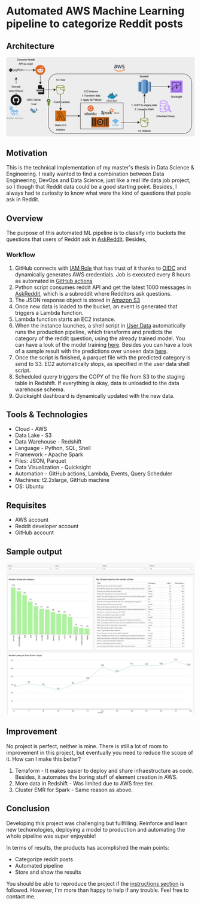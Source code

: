 # Automated AWS Machine Learning pipeline to categorize Reddit posts

## Architecture
![Alt text](/images/architecture.png)

## Motivation
This is the technical implementation of my master's thesis in Data Science & Engineering. I really wanted to find a combination between Data Engineering, DevOps and Data Science, just like a real life data job project, so I though that Reddit data could be a good starting point. Besides, I always had te curiosity to know what were the kind of questions that pople ask in Reddit.

## Overview

The purpose of this automated ML pipeline is to classify into buckets  the questions that users of Reddit ask in [AskReddit](https://www.reddit.com/r/AskReddit/new/). Besides, 

### Workflow

1. GitHub connects with [IAM Role](https://docs.aws.amazon.com/IAM/latest/UserGuide/id_roles.html) that has trust of it thanks to [OIDC](https://docs.github.com/en/actions/deployment/security-hardening-your-deployments/configuring-openid-connect-in-amazon-web-services) and dynamically generates AWS credentials. Job is executed every 8 hours as automated in [GitHub actions](https://github.com/features/actions)
2. Python script consumes reddit API and get the latest 1000 messages in [AskReddit](https://www.reddit.com/r/AskReddit/new/), which is a subreddit where Redditors ask questions.
3. The JSON response object is stored in [Amazon S3](https://aws.amazon.com/es/s3/)
4. Once new data is loaded to the bucket, an event is generated that triggers a Lambda function.
5. Lambda function starts an EC2 instance.
6. When the instance launches, a shell script in [User Data](https://docs.aws.amazon.com/AWSEC2/latest/UserGuide/user-data.html) automatically runs the production pipeline, which transforms and predicts the category of the reddit question, using the already trained model. You can have a look of the model training [here](/model-training/labeled-dataset/model-trained-EC2.ipynb). Besides you can have a look of a sample result with the predictions over unseen data [here](/model/testing/predictions-unseen.csv).
7. Once the script is finished, a parquet file with the predicted category is send to S3. EC2 automatically stops, as specified in the user data shell script.
8. Scheduled query triggers the COPY of the file from S3 to the staging table in Redshift. If everything is okay, data is unloaded to the data warehouse schema.
9. Quicksight dashboard is dynamically updated with the new data.

## Tools & Technologies
- Cloud - AWS
- Data Lake - S3
- Data Warehouse - Redshift
- Language - Python, SQL, Shell
- Framework - Apache Spark
- Files: JSON, Parquet
- Data Visualization - Quicksight
- Automation - GitHub actions, Lambda, Events, Query Scheduler
- Machines: t2.2xlarge, GitHub machine
- OS: Ubuntu

## Requisites
- AWS account
- Reddit developer account
- GitHub account

## Sample output
![Alt text](/images/reddit-dashboard.JPG)

## Improvement
No project is perfect, neither is mine. There is still a lot of room to improvement in this project, but eventually you need to reduce the scope of it. How can I make this better?

1. Terraform - It makes easier to deploy and share infraestructure as code. Besides, it automates the boring stuff of element creation in AWS.
2. More data in Redshift - Was limited due to AWS free tier.
3. Cluster EMR for Spark - Same reason as above.

## Conclusion
Developing this project was challenging but fullfilling. Reinforce and learn new techonologies, deploying a model to production and automating the whole pipeline was super enjoyable!

In terms of results, the products has acomplished the main points:
- Categorize reddit posts
- Automated pipeline
- Store and show the results

You should be able to reproduce the project if the [instructions section](/INSTRUCTIONS/) is followed. However, I'm more than happy to help if any trouble. Feel free to contact me.